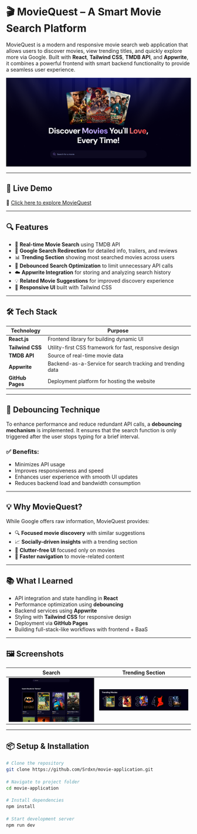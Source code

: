 # 🎬 MovieQuest – A Smart Movie Search Platform

MovieQuest is a modern and responsive movie search web application that allows users to discover movies, view trending titles, and quickly explore more via Google. Built with **React**, **Tailwind CSS**, **TMDB API**, and **Appwrite**, it combines a powerful frontend with smart backend functionality to provide a seamless user experience.

![MovieQuest Banner](https://github.com/Srdxn/movie-application/blob/4686453bcaa76393236562ac2ca0506274e8ff38/Screenshot1.png) <!-- Optional banner or screenshot -->

---

## 🚀 Live Demo

🔗 [Click here to explore MovieQuest](https://srdxn.github.io/movie-application/)

---

## 🔍 Features

- 🎥 **Real-time Movie Search** using TMDB API
- 🔗 **Google Search Redirection** for detailed info, trailers, and reviews
- 📊 **Trending Section** showing most searched movies across users
- 🧠 **Debounced Search Optimization** to limit unnecessary API calls
- ☁️ **Appwrite Integration** for storing and analyzing search history
- 💡 **Related Movie Suggestions** for improved discovery experience
- 📱 **Responsive UI** built with Tailwind CSS

---

## 🛠️ Tech Stack

| Technology       | Purpose                                                           |
| ---------------- | ----------------------------------------------------------------- |
| **React.js**     | Frontend library for building dynamic UI                          |
| **Tailwind CSS** | Utility-first CSS framework for fast, responsive design           |
| **TMDB API**     | Source of real-time movie data                                    |
| **Appwrite**     | Backend-as-a-Service for search tracking and trending data        |
| **GitHub Pages** | Deployment platform for hosting the website                       |

---

## 🧠 Debouncing Technique

To enhance performance and reduce redundant API calls, a **debouncing mechanism** is implemented. It ensures that the search function is only triggered after the user stops typing for a brief interval.

### ✅ Benefits:
- Minimizes API usage
- Improves responsiveness and speed
- Enhances user experience with smooth UI updates
- Reduces backend load and bandwidth consumption

---

## 💡 Why MovieQuest?

While Google offers raw information, MovieQuest provides:
- 🔍 **Focused movie discovery** with similar suggestions
- 📈 **Socially-driven insights** with a trending section
- 🧭 **Clutter-free UI** focused only on movies
- 🎯 **Faster navigation** to movie-related content

---

## 📚 What I Learned

- API integration and state handling in **React**
- Performance optimization using **debouncing**
- Backend services using **Appwrite**
- Styling with **Tailwind CSS** for responsive design
- Deployment via **GitHub Pages**
- Building full-stack-like workflows with frontend + BaaS

---

## 🖼️ Screenshots

<!-- Replace the src links with your own hosted screenshots -->
| Search | Trending Section |
|------------------|------------------|
| ![Search](https://github.com/Srdxn/movie-application/blob/a654501ffd5e27f404693f7c2d15d5487c6c7a00/Screenshot3.png) | ![Trending](https://github.com/Srdxn/movie-application/blob/4686453bcaa76393236562ac2ca0506274e8ff38/Screenshot2.png) |

---

## 📦 Setup & Installation

```bash
# Clone the repository
git clone https://github.com/Srdxn/movie-application.git

# Navigate to project folder
cd movie-application

# Install dependencies
npm install

# Start development server
npm run dev

